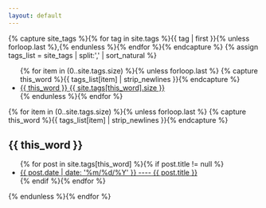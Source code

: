 ```yaml
---
layout: default
---
```


{% capture site_tags %}{% for tag in site.tags %}{{ tag | first }}{% unless forloop.last %},{% endunless %}{% endfor %}{% endcapture %}
{% assign tags_list = site_tags | split:',' | sort_natural %}

<ul>
  {% for item in (0..site.tags.size) %}{% unless forloop.last %}
    {% capture this_word %}{{ tags_list[item] | strip_newlines }}{% endcapture %}
    <li><a href="#{{ this_word}}" class="tag"><span class="tag-name">{{ this_word }}</span> <span class="count">{{ site.tags[this_word].size }}</span></a></li>
  {% endunless %}{% endfor %}
</ul>

{% for item in (0..site.tags.size) %}{% unless forloop.last %}
  {% capture this_word %}{{ tags_list[item] | strip_newlines }}{% endcapture %}
    <article id="{{ this_word }}">
    <h2 class="tag-heading tag-name">{{ this_word }}</h2>
        <ul>
    {% for post in site.tags[this_word] %}{% if post.title != null %}
      <li><a href="{{ site.url }}{{ post.url }}" title="{{ post.title }}" >{{ post.date | date: '%m/%d/%Y' }} ---- {{ post.title }}</a></li>
    {% endif %}{% endfor %}
        </ul>
    </article>
{% endunless %}{% endfor %}